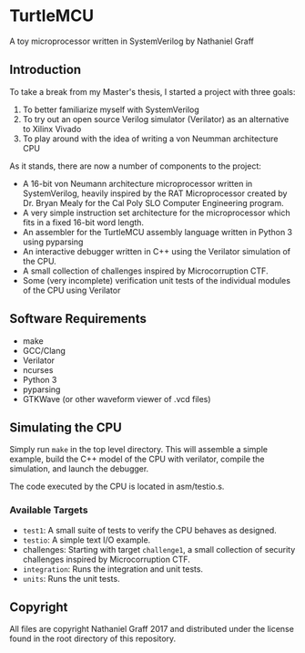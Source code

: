 # TurtleMCU

A toy microprocessor written in SystemVerilog by Nathaniel Graff

## Introduction

To take a break from my Master's thesis, I started a project with three goals:

1. To better familiarize myself with SystemVerilog
2. To try out an open source Verilog simulator (Verilator) as an alternative to Xilinx Vivado
3. To play around with the idea of writing a von Neumman architecture CPU

As it stands, there are now a number of components to the project:

- A 16-bit von Neumann architecture microprocessor written in SystemVerilog, heavily inspired by the RAT Microprocessor created by Dr. Bryan Mealy for the Cal Poly SLO Computer Engineering program.
- A very simple instruction set architecture for the microprocessor which fits in a fixed 16-bit word length.
- An assembler for the TurtleMCU assembly language written in Python 3 using pyparsing
- An interactive debugger written in C++ using the Verilator simulation of the CPU.
- A small collection of challenges inspired by Microcorruption CTF.
- Some (very incomplete) verification unit tests of the individual modules of the CPU using Verilator

## Software Requirements

- make
- GCC/Clang
- Verilator
- ncurses
- Python 3
- pyparsing
- GTKWave (or other waveform viewer of .vcd files)

## Simulating the CPU

Simply run `make` in the top level directory. This will assemble a simple example, build the C++ model of the CPU with verilator, compile the simulation, and launch the debugger.

The code executed by the CPU is located in asm/testio.s.

### Available Targets

- `test1`: A small suite of tests to verify the CPU behaves as designed.
- `testio`: A simple text I/O example.
- challenges: Starting with target `challenge1`, a small collection of security challenges inspired by Microcorruption CTF.
- `integration`: Runs the integration and unit tests.
- `units`: Runs the unit tests.

## Copyright

All files are copyright Nathaniel Graff 2017 and distributed under the license found in the root directory of this repository.
